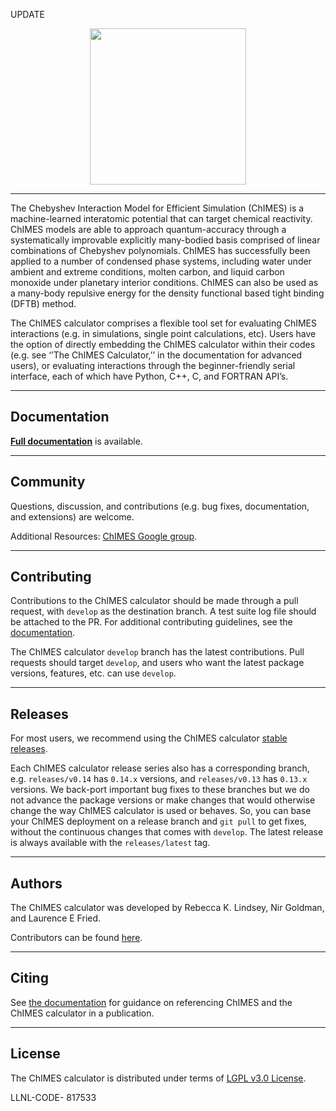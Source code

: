 UPDATE




<p style="text-align:center;">
    <img src="./doc/ChIMES_Github_logo-2.png" alt="" width="250"/>
</p>
<hr>

The Chebyshev Interaction Model for Efficient Simulation (ChIMES) is a machine-learned interatomic potential that can target chemical reactivity. ChIMES models are able to approach quantum-accuracy through a systematically improvable explicitly many-bodied basis comprised of linear combinations of Chebyshev polynomials. ChIMES has successfully been applied to a number of condensed phase systems, including water under ambient and extreme conditions, molten carbon, and liquid carbon monoxide under planetary interior conditions. ChIMES can also be used as a many-body repulsive energy for the density functional based tight binding (DFTB) method.

The ChIMES calculator comprises a flexible tool set for evaluating ChIMES interactions (e.g. in simulations, single point calculations, etc). Users have the option of directly embedding the ChIMES calculator within their codes (e.g. see ‘’The ChIMES Calculator,’’ in the documentation for advanced users), or evaluating interactions through the beginner-friendly serial interface, each of which have Python, C++, C, and FORTRAN API’s.


<hr>

Documentation
----------------

[**Full documentation**](https://chimes-calculator.readthedocs.io/en/latest/) is available.

<hr>

Community
------------------------

Questions, discussion, and contributions (e.g. bug fixes, documentation, and extensions) are welcome. 

Additional Resources: [ChIMES Google group](https://groups.google.com/g/chimes_software).

<hr>

Contributing
------------------------

Contributions to the ChIMES calculator should be made through a pull request, with ``develop`` as the destination branch. A test suite log file should be attached to the PR. For additional contributing guidelines, see the [documentation](https://chimes-calculator.readthedocs.io/en/latest/contributing.html).

The ChIMES calculator `develop` branch has the latest contributions. Pull requests should target `develop`, and users who want the latest package versions,
features, etc. can use `develop`.

<hr>

Releases
--------

For most users, we recommend using the ChIMES calculator [stable releases](https://github.com/rk-lindsey/chimes_calculator/releases).

Each ChIMES calculator release series also has a corresponding branch, e.g. `releases/v0.14` has `0.14.x` versions, and `releases/v0.13` has `0.13.x` versions. We back-port important bug fixes to these branches but we do not advance the package versions or make changes that would otherwise change the way ChIMES calculator is used or behaves. So, you can base your ChIMES deployment on a release branch and `git pull` to get fixes, without the continuous changes that comes with `develop`.  The latest release is always available with the `releases/latest` tag.

<hr>

Authors
----------------

The ChIMES calculator was developed by Rebecca K. Lindsey, Nir Goldman, and Laurence E Fried.

Contributors can be found [here](https://github.com/rk-lindsey/chimes_calculator/graphs/contributors).

<hr>

Citing
----------------

See [the documentation](https://chimes-calculator.readthedocs.io/en/latest/citing.html) for guidance on referencing ChIMES and the ChIMES calculator in a publication.

<hr>

License
----------------

The ChIMES calculator is distributed under terms of [LGPL v3.0 License](https://github.com/rk-lindsey/chimes_calculator/blob/main/LICENSE).

LLNL-CODE- 817533
